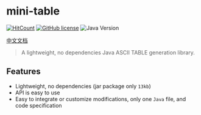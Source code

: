 # mini-table

[![HitCount](http://hits.dwyl.io/blinkfox/mini-table.svg)](http://hits.dwyl.io/blinkfox/mini-table) [![GitHub license](https://img.shields.io/github/license/blinkfox/mini-table.svg)](https://github.com/blinkfox/mini-table/blob/master/LICENSE) ![Java Version](https://img.shields.io/badge/Java-%3E%3D%206-blue.svg)

[中文文档](https://github.com/blinkfox/mini-table/blob/master/README_CN.md)

> A lightweight, no dependencies Java ASCII TABLE generation library.

## Features

- Lightweight, no dependencies (jar package only `13kb`)
- API is easy to use
- Easy to integrate or customize modifications, only one `Java` file, and code specification
